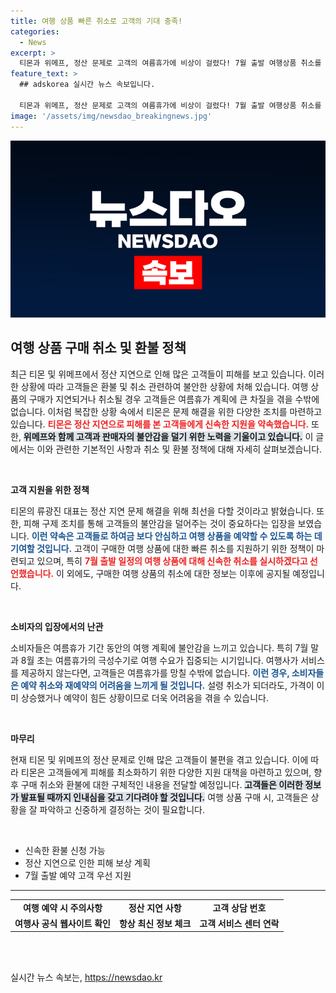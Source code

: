 ```yaml
---
title: 여행 상품 빠른 취소로 고객의 기대 충족!
categories:
  - News
excerpt: >
  티몬과 위메프, 정산 문제로 고객의 여름휴가에 비상이 걸렸다! 7월 출발 여행상품 취소를 지원하겠다고 밝혔지만, 소비자들은 이미 높은 가격과 재예약의 어려움에 시름하고 있다. 피해구제는 과연 이뤄질 수 있을까?
feature_text: >
  ## adskorea 실시간 뉴스 속보입니다.

  티몬과 위메프, 정산 문제로 고객의 여름휴가에 비상이 걸렸다! 7월 출발 여행상품 취소를 지원하겠다고 밝혔지만, 소비자들은 이미 높은 가격과 재예약의 어려움에 시름하고 있다. 피해구제는 과연 이뤄질 수 있을까?
image: '/assets/img/newsdao_breakingnews.jpg'
---
```


<p><img src="/assets/img/newsdao_breakingnews.jpg" alt="adskorea 속보" /></p>

<h2 data-ke-size="size26">여행 상품 구매 취소 및 환불 정책</h2>

<p data-ke-size="size16">최근 티몬 및 위메프에서 정산 지연으로 인해 많은 고객들이 피해를 보고 있습니다. 이러한 상황에 따라 고객들은 환불 및 취소 관련하여 불안한 상황에 처해 있습니다. 여행 상품의 구매가 지연되거나 취소될 경우 고객들은 여름휴가 계획에 큰 차질을 겪을 수밖에 없습니다. 이처럼 복잡한 상황 속에서 티몬은 문제 해결을 위한 다양한 조치를 마련하고 있습니다. <b><span style="color: #ee2323;">티몬은 정산 지연으로 피해를 본 고객들에게 신속한 지원을 약속했습니다.</span></b> 또한, <b><span style="background-color: #21538527;">위메프와 함께 고객과 판매자의 불안감을 덜기 위한 노력을 기울이고 있습니다.</span></b> 이 글에서는 이와 관련한 기본적인 사항과 취소 및 환불 정책에 대해 자세히 살펴보겠습니다.</p>

<p data-ke-size="size16">&nbsp;</p>

<p><b>고객 지원을 위한 정책</b></p>

<p data-ke-size="size16">티몬의 류광진 대표는 정산 지연 문제 해결을 위해 최선을 다할 것이라고 밝혔습니다. 또한, 피해 구제 조치를 통해 고객들의 불안감을 덜어주는 것이 중요하다는 입장을 보였습니다. <b><span style="color: #1a5490;">이런 약속은 고객들로 하여금 보다 안심하고 여행 상품을 예약할 수 있도록 하는 데 기여할 것입니다.</span></b> 고객이 구매한 여행 상품에 대한 빠른 취소를 지원하기 위한 정책이 마련되고 있으며, 특히 <b><span style="color: #ee2323;">7월 출발 일정의 여행 상품에 대해 신속한 취소를 실시하겠다고 선언했습니다.</span></b> 이 외에도, 구매한 여행 상품의 취소에 대한 정보는 이후에 공지될 예정입니다.</p>

<p data-ke-size="size16">&nbsp;</p>

<p><b>소비자의 입장에서의 난관</b></p>

<p data-ke-size="size16">소비자들은 여름휴가 기간 동안의 여행 계획에 불안감을 느끼고 있습니다. 특히 7월 말과 8월 초는 여름휴가의 극성수기로 여행 수요가 집중되는 시기입니다. 여행사가 서비스를 제공하지 않는다면, 고객들은 여름휴가를 망칠 수밖에 없습니다. <b><span style="color: #1a5490;">이런 경우, 소비자들은 예약 취소와 재예약의 어려움을 느끼게 될 것입니다.</span></b> 설령 취소가 되더라도, 가격이 이미 상승했거나 예약이 힘든 상황이므로 더욱 어려움을 겪을 수 있습니다.</p>

<p data-ke-size="size16">&nbsp;</p>

<p><b>마무리</b></p>

<p data-ke-size="size16">현재 티몬 및 위메프의 정산 문제로 인해 많은 고객들이 불편을 겪고 있습니다. 이에 따라 티몬은 고객들에게 피해를 최소화하기 위한 다양한 지원 대책을 마련하고 있으며, 향후 구매 취소와 환불에 대한 구체적인 내용을 전달할 예정입니다. <b><span style="background-color: #21538527;">고객들은 이러한 정보가 발표될 때까지 인내심을 갖고 기다려야 할 것입니다.</span></b> 여행 상품 구매 시, 고객들은 상황을 잘 파악하고 신중하게 결정하는 것이 필요합니다.</p>

<p data-ke-size="size16">&nbsp;</p>

<ul>
<li>신속한 환불 신청 가능</li>
<li>정산 지연으로 인한 피해 보상 계획</li>
<li>7월 출발 예약 고객 우선 지원</li>
</ul>

<hr>

<table style="height: 100px; width: 100%;">
<tbody>
<tr>
<td style="text-align: center; height: 17px;"><b>여행 예약 시 주의사항</b></td>
<td style="text-align: center; height: 17px;"><b>정산 지연 사항</b></td>
<td style="text-align: center; height: 17px;"><b>고객 상담 번호</b></td>
</tr>
<tr>
<td style="text-align: center; height: 17px;"><b>여행사 공식 웹사이트 확인</b></td>
<td style="text-align: center; height: 17px;"><b>항상 최신 정보 체크</b></td>
<td style="text-align: center; height: 17px;"><b>고객 서비스 센터 연락</b></td>
</tr>
</tbody>
</table>
실시간 뉴스 속보는, <a href="https://newsdao.kr" rel="dofollow">https://newsdao.kr</a>


